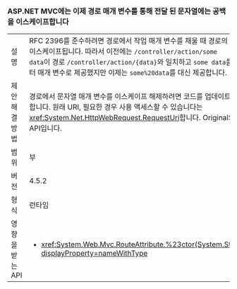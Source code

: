 ### <a name="aspnet-mvc-now-escapes-spaces-in-strings-passed-in-via-route-parameters"></a>ASP.NET MVC에는 이제 경로 매개 변수를 통해 전달 된 문자열에는 공백을 이스케이프합니다

|   |   |
|---|---|
|설명|RFC 2396를 준수하려면 경로에서 작업 매개 변수를 채울 때 경로의 공백은 이스케이프됩니다. 따라서 이전에는 <code>/controller/action/some data</code>이 경로 <code>/controller/action/{data}</code>와 일치하고 <code>some data</code>를 데이터 매개 변수로 제공했지만 이제는 <code>some%20data</code>를 대신 제공합니다.|
|제안 해결 방법|경로에서 문자열 매개 변수를 이스케이프 해제하려면 코드를 업데이트해야 합니다. 원래 URI, 필요한 경우 사용 액세스할 수 있습니다는 <xref:System.Net.HttpWebRequest.RequestUri>합니다. OriginalString API입니다.|
|범위|부|
|버전|4.5.2|
|형식|런타임|
|영향을 받는 API|<ul><li><xref:System.Web.Mvc.RouteAttribute.%23ctor(System.String)?displayProperty=nameWithType></li></ul>|

